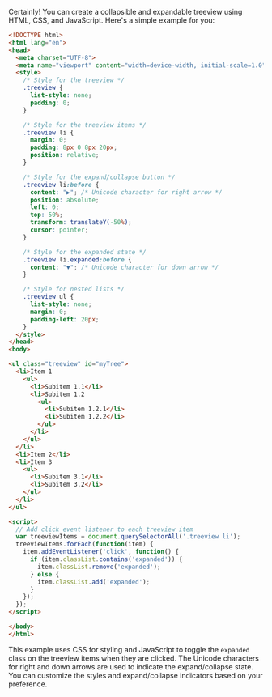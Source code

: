 Certainly! You can create a collapsible and expandable treeview using HTML, CSS, and JavaScript. Here's a simple example for you:

```html
<!DOCTYPE html>
<html lang="en">
<head>
  <meta charset="UTF-8">
  <meta name="viewport" content="width=device-width, initial-scale=1.0">
  <style>
    /* Style for the treeview */
    .treeview {
      list-style: none;
      padding: 0;
    }

    /* Style for the treeview items */
    .treeview li {
      margin: 0;
      padding: 8px 0 8px 20px;
      position: relative;
    }

    /* Style for the expand/collapse button */
    .treeview li:before {
      content: "▶"; /* Unicode character for right arrow */
      position: absolute;
      left: 0;
      top: 50%;
      transform: translateY(-50%);
      cursor: pointer;
    }

    /* Style for the expanded state */
    .treeview li.expanded:before {
      content: "▼"; /* Unicode character for down arrow */
    }

    /* Style for nested lists */
    .treeview ul {
      list-style: none;
      margin: 0;
      padding-left: 20px;
    }
  </style>
</head>
<body>

<ul class="treeview" id="myTree">
  <li>Item 1
    <ul>
      <li>Subitem 1.1</li>
      <li>Subitem 1.2
        <ul>
          <li>Subitem 1.2.1</li>
          <li>Subitem 1.2.2</li>
        </ul>
      </li>
    </ul>
  </li>
  <li>Item 2</li>
  <li>Item 3
    <ul>
      <li>Subitem 3.1</li>
      <li>Subitem 3.2</li>
    </ul>
  </li>
</ul>

<script>
  // Add click event listener to each treeview item
  var treeviewItems = document.querySelectorAll('.treeview li');
  treeviewItems.forEach(function(item) {
    item.addEventListener('click', function() {
      if (item.classList.contains('expanded')) {
        item.classList.remove('expanded');
      } else {
        item.classList.add('expanded');
      }
    });
  });
</script>

</body>
</html>
```

This example uses CSS for styling and JavaScript to toggle the `expanded` class on the treeview items when they are clicked. The Unicode characters for right and down arrows are used to indicate the expand/collapse state. You can customize the styles and expand/collapse indicators based on your preference.